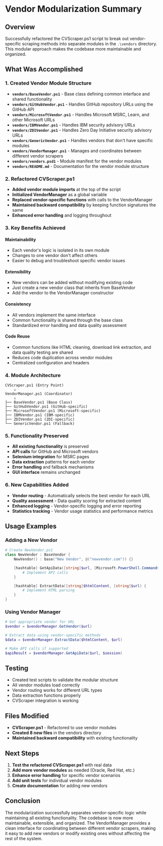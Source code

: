 # Vendor Modularization Summary

## Overview

Successfully refactored the CVScraper.ps1 script to break out vendor-specific scraping methods into separate modules in the `.\vendors` directory. This modular approach makes the codebase more maintainable and organized.

## What Was Accomplished

### 1. Created Vendor Module Structure

- **`vendors/BaseVendor.ps1`** - Base class defining common interface and shared functionality
- **`vendors/GitHubVendor.ps1`** - Handles GitHub repository URLs using the GitHub API
- **`vendors/MicrosoftVendor.ps1`** - Handles Microsoft MSRC, Learn, and other Microsoft URLs
- **`vendors/IBMVendor.ps1`** - Handles IBM security advisory URLs
- **`vendors/ZDIVendor.ps1`** - Handles Zero Day Initiative security advisory URLs
- **`vendors/GenericVendor.ps1`** - Handles vendors that don't have specific modules
- **`vendors/VendorManager.ps1`** - Manages and coordinates between different vendor scrapers
- **`vendors/vendors.psd1`** - Module manifest for the vendor modules
- **`vendors/README.md`** - Documentation for the vendor module structure

### 2. Refactored CVScraper.ps1

- **Added vendor module imports** at the top of the script
- **Initialized VendorManager** as a global variable
- **Replaced vendor-specific functions** with calls to the VendorManager
- **Maintained backward compatibility** by keeping function signatures the same
- **Enhanced error handling** and logging throughout

### 3. Key Benefits Achieved

#### **Maintainability**

- Each vendor's logic is isolated in its own module
- Changes to one vendor don't affect others
- Easier to debug and troubleshoot specific vendor issues

#### **Extensibility**

- New vendors can be added without modifying existing code
- Just create a new vendor class that inherits from BaseVendor
- Add the vendor to the VendorManager constructor

#### **Consistency**

- All vendors implement the same interface
- Common functionality is shared through the base class
- Standardized error handling and data quality assessment

#### **Code Reuse**

- Common functions like HTML cleaning, download link extraction, and data quality testing are shared
- Reduces code duplication across vendor modules
- Centralized configuration and headers

### 4. Module Architecture

```text
CVScraper.ps1 (Entry Point)
    ↓
VendorManager.ps1 (Coordinator)
    ↓
├── BaseVendor.ps1 (Base Class)
├── GitHubVendor.ps1 (GitHub-specific)
├── MicrosoftVendor.ps1 (Microsoft-specific)
├── IBMVendor.ps1 (IBM-specific)
├── ZDIVendor.ps1 (ZDI-specific)
└── GenericVendor.ps1 (Fallback)
```

### 5. Functionality Preserved

- **All existing functionality** is preserved
- **API calls** for GitHub and Microsoft vendors
- **Selenium integration** for MSRC pages
- **Data extraction** patterns for each vendor
- **Error handling** and fallback mechanisms
- **GUI interface** remains unchanged

### 6. New Capabilities Added

- **Vendor routing** - Automatically selects the best vendor for each URL
- **Quality assessment** - Data quality scoring for extracted content
- **Enhanced logging** - Vendor-specific logging and error reporting
- **Statistics tracking** - Vendor usage statistics and performance metrics

## Usage Examples

### Adding a New Vendor

```powershell
# Create NewVendor.ps1
class NewVendor : BaseVendor {
    NewVendor() : base("New Vendor", @("newvendor.com")) {}

    [hashtable] GetApiData([string]$url, [Microsoft.PowerShell.Commands.WebRequestSession]$session) {
        # Implement API calls
    }

    [hashtable] ExtractData([string]$htmlContent, [string]$url) {
        # Implement HTML parsing
    }
}
```

### Using Vendor Manager

```powershell
# Get appropriate vendor for URL
$vendor = $vendorManager.GetVendor($url)

# Extract data using vendor-specific methods
$data = $vendorManager.ExtractData($htmlContent, $url)

# Make API calls if supported
$apiResult = $vendorManager.GetApiData($url, $session)
```

## Testing

- Created test scripts to validate the modular structure
- All vendor modules load correctly
- Vendor routing works for different URL types
- Data extraction functions properly
- CVScraper integration is working

## Files Modified

- **CVScraper.ps1** - Refactored to use vendor modules
- **Created 8 new files** in the vendors directory
- **Maintained backward compatibility** with existing functionality

## Next Steps

1. **Test the refactored CVScraper.ps1** with real data
2. **Add more vendor modules** as needed (Oracle, Red Hat, etc.)
3. **Enhance error handling** for specific vendor scenarios
4. **Add unit tests** for individual vendor modules
5. **Create documentation** for adding new vendors

## Conclusion

The modularization successfully separates vendor-specific logic while maintaining all existing functionality. The codebase is now more maintainable, extensible, and organized. The VendorManager provides a clean interface for coordinating between different vendor scrapers, making it easy to add new vendors or modify existing ones without affecting the rest of the system.
